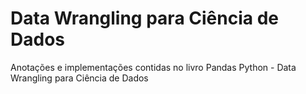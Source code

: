 # Data Wrangling para Ciência de Dados
Anotações e implementações contidas no livro Pandas Python - Data Wrangling para Ciência de Dados
